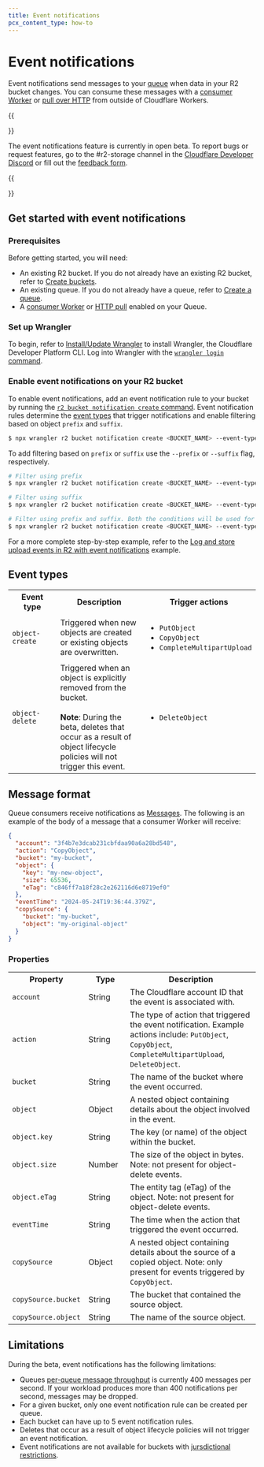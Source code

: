 ```yaml
---
title: Event notifications
pcx_content_type: how-to
---
```


# Event notifications

Event notifications send messages to your [queue](/queues/) when data in your R2 bucket changes. You can consume these messages with a [consumer Worker](/queues/reference/how-queues-works/#create-a-consumer-worker) or [pull over HTTP](/queues/configuration/pull-consumers/) from outside of Cloudflare Workers.

{{<Aside type="note" header="Open Beta">}}

The event notifications feature is currently in open beta. To report bugs or request features, go to the #r2-storage channel in the [Cloudflare Developer Discord](https://discord.cloudflare.com) or fill out the [feedback form](https://forms.gle/2HBKD9zG9PFiU4v79).

{{</Aside>}}

## Get started with event notifications

### Prerequisites

Before getting started, you will need:

- An existing R2 bucket. If you do not already have an existing R2 bucket, refer to [Create buckets](/r2/buckets/create-buckets/).
- An existing queue. If you do not already have a queue, refer to [Create a queue](/queues/get-started/#3-create-a-queue).
- A [consumer Worker](/queues/reference/how-queues-works/#create-a-consumer-worker) or [HTTP pull](/queues/configuration/pull-consumers/) enabled on your Queue.

### Set up Wrangler

To begin, refer to [Install/Update Wrangler](/workers/wrangler/install-and-update/#install-wrangler) to install Wrangler, the Cloudflare Developer Platform CLI. Log into Wrangler with the [`wrangler login` command](/workers/wrangler/commands/#login).

### Enable event notifications on your R2 bucket

To enable event notifications, add an event notification rule to your bucket by running the [`r2 bucket notification create` command](/workers/wrangler/commands/#notification-create). Event notification rules determine the [event types](/r2/buckets/event-notifications/#event-types) that trigger notifications and enable filtering based on object `prefix` and `suffix`.

```sh
$ npx wrangler r2 bucket notification create <BUCKET_NAME> --event-type <EVENT_TYPE> --queue <QUEUE_NAME>
```

To add filtering based on `prefix` or `suffix` use the `--prefix` or `--suffix` flag, respectively.

```sh
# Filter using prefix
$ npx wrangler r2 bucket notification create <BUCKET_NAME> --event-type <EVENT_TYPE> --queue <QUEUE_NAME> --prefix "<PREFIX_VALUE>"

# Filter using suffix
$ npx wrangler r2 bucket notification create <BUCKET_NAME> --event-type <EVENT_TYPE> --queue <QUEUE_NAME> --suffix "<SUFFIX_VALUE>"

# Filter using prefix and suffix. Both the conditions will be used for filtering
$ npx wrangler r2 bucket notification create <BUCKET_NAME> --event-type <EVENT_TYPE> --queue <QUEUE_NAME> --prefix "<PREFIX_VALUE>" --suffix "<SUFFIX_VALUE>"
```

For a more complete step-by-step example, refer to the [Log and store upload events in R2 with event notifications](/r2/examples/upload-logs-event-notifications/) example.

## Event types

<table>
  <tbody>
    <th style="width:25%">
      Event type
    </th>
    <th style="width:50%">
      Description
    </th>
    <th style="width:25%">
      Trigger actions
    </th>
    <tr>
      <td>
        <code>object-create</code>
      </td>
      <td>
        Triggered when new objects are created or existing objects are overwritten.
      </td>
      <td>
        <ul>
            <li><code>PutObject</code></li>
            <li><code>CopyObject</code></li>
            <li><code>CompleteMultipartUpload</code></li>
        </ul>
      </td>
    </tr>
    <tr>
      <td>
        <code>object-delete</code>
      </td>
      <td>
        Triggered when an object is explicitly removed from the bucket.<br /><br />
        <b>Note</b>: During the beta, deletes that occur as a result of object lifecycle policies will not trigger this event.
      </td>
      <td>
        <ul>
            <li><code>DeleteObject</code></li>
        </ul>
      </td>
    </tr>
  </tbody>
</table>

## Message format

Queue consumers receive notifications as [Messages](/queues/configuration/javascript-apis/#message). The following is an example of the body of a message that a consumer Worker will receive:

```json
{
  "account": "3f4b7e3dcab231cbfdaa90a6a28bd548",
  "action": "CopyObject",
  "bucket": "my-bucket",
  "object": {
    "key": "my-new-object",
    "size": 65536,
    "eTag": "c846ff7a18f28c2e262116d6e8719ef0"
  },
  "eventTime": "2024-05-24T19:36:44.379Z",
  "copySource": {
    "bucket": "my-bucket",
    "object": "my-original-object"
  }
}
```

### Properties

<table>
  <tbody>
    <th style="width:22%">
      Property
    </th>
    <th style="width:18%">
      Type
    </th>
    <th style="width:60%">
      Description
    </th>
    <tr>
      <td>
        <code>account</code>
      </td>
      <td>
        String
      </td>
      <td>
        The Cloudflare account ID that the event is associated with.
      </td>
    </tr>
    <tr>
      <td>
        <code>action</code>
      </td>
      <td>
        String
      </td>
      <td>
        The type of action that triggered the event notification. Example actions include: <code>PutObject</code>, <code>CopyObject</code>, <code>CompleteMultipartUpload</code>, <code>DeleteObject</code>.
      </td>
    </tr>
    <tr>
      <td>
        <code>bucket</code>
      </td>
      <td>
        String
      </td>
      <td>
        The name of the bucket where the event occurred.
      </td>
    </tr>
    <tr>
      <td>
        <code>object</code>
      </td>
      <td>
        Object
      </td>
      <td>
        A nested object containing details about the object involved in the event.
      </td>
    </tr>
    <tr>
      <td>
        <code>object.key</code>
      </td>
      <td>
        String
      </td>
      <td>
        The key (or name) of the object within the bucket.
      </td>
    </tr>
    <tr>
      <td>
        <code>object.size</code>
      </td>
      <td>
        Number
      </td>
      <td>
        The size of the object in bytes. Note: not present for object-delete events.
      </td>
    </tr>
    <tr>
      <td>
        <code>object.eTag</code>
      </td>
      <td>
        String
      </td>
      <td>
        The entity tag (eTag) of the object. Note: not present for object-delete events.
      </td>
    </tr>
    <tr>
      <td>
        <code>eventTime</code>
      </td>
      <td>
        String
      </td>
      <td>
        The time when the action that triggered the event occurred.
      </td>
    </tr>
    <tr>
      <td>
        <code>copySource</code>
      </td>
      <td>
        Object
      </td>
      <td>
        A nested object containing details about the source of a copied object. Note: only present for events triggered by <code>CopyObject</code>.
      </td>
    </tr>
    <tr>
      <td>
        <code>copySource.bucket</code>
      </td>
      <td>
        String
      </td>
      <td>
        The bucket that contained the source object.
      </td>
    </tr>
    <tr>
      <td>
        <code>copySource.object</code>
      </td>
      <td>
        String
      </td>
      <td>
        The name of the source object.
      </td>
    </tr>
  </tbody>
</table>

## Limitations

During the beta, event notifications has the following limitations:

- Queues [per-queue message throughput](/queues/platform/limits/) is currently 400 messages per second. If your workload produces more than 400 notifications per second, messages may be dropped.
- For a given bucket, only one event notification rule can be created per queue.
- Each bucket can have up to 5 event notification rules.
- Deletes that occur as a result of object lifecycle policies will not trigger an event notification.
- Event notifications are not available for buckets with [jursdictional restrictions](/r2/reference/data-location/#jurisdictional-restrictions).
